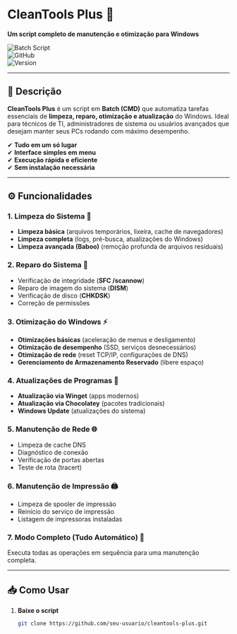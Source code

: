 # **CleanTools Plus** 🚀  
**Um script completo de manutenção e otimização para Windows**  

![Batch Script](https://img.shields.io/badge/Batch-Script-4D4D4D?logo=windows&logoColor=blue)  
![GitHub](https://img.shields.io/github/license/seu-usuario/cleantools-plus)  
![Version](https://img.shields.io/badge/Version-2.2-green)  

---

## **📌 Descrição**  
**CleanTools Plus** é um script em **Batch (CMD)** que automatiza tarefas essenciais de **limpeza, reparo, otimização e atualização** do Windows. Ideal para técnicos de TI, 
administradores de sistema ou usuários avançados que desejam manter seus PCs rodando com máximo desempenho.  

✔ **Tudo em um só lugar**  
✔ **Interface simples em menu**  
✔ **Execução rápida e eficiente**  
✔ **Sem instalação necessária**  

---

## **⚙️ Funcionalidades**  

### **1. Limpeza do Sistema** 🧹  
- **Limpeza básica** (arquivos temporários, lixeira, cache de navegadores)  
- **Limpeza completa** (logs, pré-busca, atualizações do Windows)  
- **Limpeza avançada (Baboo)** (remoção profunda de arquivos residuais)  

### **2. Reparo do Sistema** 🔧  
- Verificação de integridade (**SFC /scannow**)  
- Reparo de imagem do sistema (**DISM**)  
- Verificação de disco (**CHKDSK**)  
- Correção de permissões  

### **3. Otimização do Windows** ⚡  
- **Otimizações básicas** (aceleração de menus e desligamento)  
- **Otimização de desempenho** (SSD, serviços desnecessários)  
- **Otimização de rede** (reset TCP/IP, configurações de DNS)  
- **Gerenciamento de Armazenamento Reservado** (libere espaço)  

### **4. Atualizações de Programas** 🔄  
- **Atualização via Winget** (apps modernos)  
- **Atualização via Chocolatey** (pacotes tradicionais)  
- **Windows Update** (atualizações do sistema)  

### **5. Manutenção de Rede** 🌐  
- Limpeza de cache DNS  
- Diagnóstico de conexão  
- Verificação de portas abertas  
- Teste de rota (tracert)  

### **6. Manutenção de Impressão** 🖨️  
- Limpeza de spooler de impressão  
- Reinício do serviço de impressão  
- Listagem de impressoras instaladas  

### **7. Modo Completo (Tudo Automático)** 🚀  
Executa todas as operações em sequência para uma manutenção completa.  

---

## **📥 Como Usar**  

1. **Baixe o script**  
   ```bash
   git clone https://github.com/seu-usuario/cleantools-plus.git
